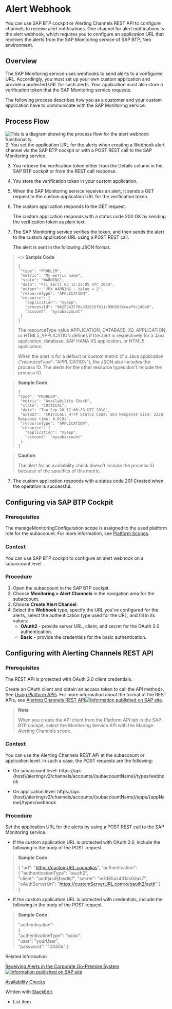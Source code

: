﻿# Alert Webhook
You can use SAP BTP  cockpit or Alerting Channels REST API to configure channels to receive alert notifications. One channel for alert notifications is the alert webhook, which requires you to configure an application URL that receives the alerts from the SAP Monitoring service of SAP BTP, Neo environment.
## Overview
The  SAP Monitoring service  uses webhooks to send alerts to a configured URL. Accordingly, you must set up your own custom application and provide a protected URL for such alerts. Your application must also store a verification token that the  SAP Monitoring service  requests.

The following process describes how you as a customer and your custom application have to communicate with the  SAP Monitoring service.
## Process Flow
![This is a diagram showing the process flow for the alert webhook functionality.](https://help.sap.com/doc/64f7d2b06c6b40a9b3097860c5930641/Cloud/en-US/loio780b39b5c5344724accf2e497c10e49a_LowRes.png
"This is a diagram showing the process flow for the alert webhook functionality")
2.  You set the application URL for the alerts when creating a  Webhook  alert channel via the  SAP BTP  cockpit  or with a POST REST call to the  SAP Monitoring service.
    
3.  You retrieve the verification token either from the  Details  column in the  SAP BTP  cockpit  or from the REST call response.
    
4.  You store the verification token in your custom application.
    
5.  When the  SAP Monitoring service  receives an alert, it sends a GET request to the custom application URL for the verification token.
    
6.  The custom application responds to the GET request.
    
    The custom application responds with a status code  200 OK  by sending the verification token as plain text.
    
7.  The  SAP Monitoring service  verifies the token, and then sends the alert to the custom application URL using a POST REST call.
    
    The alert is sent in the following JSON format.

>  <> **Sample Code**
> 
> ```
> {
>  "type": "PROBLEM",
>  "metric": "My metric name",
>  "state": "WARNING",
>  "date": "Fri April 03 12:23:05 UTC 2020",
>  "output": "JMX WARNING - Value = 2",
>  "resourceType": "APPLICATION",
>  "resource": {
>    "application": "myapp",
>    "processId": "9b255a3770c332615f911c09b503eceaf9c1d0b8",
>    "account": "mysubaccount"
>  }
> }
> ```    
>
>The  resourceType  value  APPLICATION,  DATABASE,  XS_APPLICATION, or  HTML5_APPLICATION  defines if the alert is respectively for a Java application, database, SAP HANA XS application, or HTML5 application.
>
>When the alert is for a default or custom metric of a Java application ("resourceType": "APPLICATION"), the JSON also includes the process ID. The alerts for the other resource types don’t include the process ID.

>**Sample Code**
>
>```
>{
> "type": "PROBLEM",
>  "metric": "Availability Check",
>  "state": "CRITICAL",
>  "date": "Thu Sep 20 12:08:20 UTC 2018",
>  "output": "CRITICAL: HTTP Status Code: 503 Response size: 222B Response time: 0.019s",
>  "resourceType": "APPLICATION",
>  "resource": {
>    "application": "myapp",
>    "account": "mysubaccount"
>  }
> }
>```

>**Caution**
>
>The alert for an availability check doesn’t include the process ID because of the specifics of this metric.

7.  The custom application responds with a status code  201 Created  when the operation is successful.

## Configuring via  SAP BTP  Cockpit

### Prerequisites

The manageMonitoringConfiguration scope is assigned to the used platform role for the subaccount. For more information, see [Platform Scopes](https://help.sap.com/docs/monitoring-service/sap-monitoring-service-for-sap-btp/f2260746ed8e446fafdeaaa8ab43e307.html).

### Context
You can use SAP BTP  cockpit to configure an alert webhook on a subaccount level.

### Procedure
1.  Open the subaccount in the  SAP BTP  cockpit.
2.  Choose    **Monitoring >  Alert Channels** in the navigation area for the subaccount.
4.  Choose  **Create Alert Channel**.
5.  Select the  **Webhook**  type, specify the URL you've configured for the alerts, select the authentication type used for the URL, and fill in its values:
    -   **OAuth2**  - provide server URL, client, and secret for the OAuth 2.0 authentication.
    -   **Basic**  - provide the credentials for the basic authentication.

## Configuring with Alerting Channels REST API

### Prerequisites

The REST API is protected with OAuth 2.0 client credentials.

Create an OAuth client and obtain an access token to call the API methods. See  [Using Platform APIs](https://help.sap.com/docs/monitoring-service/sap-monitoring-service-for-sap-btp/392af9d162694d6595499f1549978aa6.html "Platform APIs are protected with OAuth 2.0 client credentials. Create an OAuth client and obtain an access token to call the platform API methods."). For more information about the format of the REST APIs, see  [Alerting Channels REST API![Information published on SAP site](https://help.sap.com/doc/64f7d2b06c6b40a9b3097860c5930641/Cloud/en-US/themes/sap-light/img/sap_link.png "Information published on SAP site")](https://help.sap.com/docs/link-disclaimer?site=https%3A%2F%2Fapi.sap.com%2Fapi%2FHCP_Alerting_v2%2Foverview "https://api.sap.com/api/HCP_Alerting_v2/overview").

>**Note**
>
>When you create the API client from the  Platform API  tab in the  SAP BTP  cockpit, select the  Monitoring Service  API with the  Manage Alerting Channels  scope.

### Context

You can use the Alerting Channels REST API at the subaccount or application level. In such a case, the POST requests are the following:

-   On subaccount level:  https://api.{host}/alerting/v2/channels/accounts/{subaccountName}/types/webhook
    
-   On application level:  https://api.{host}/alerting/v2/channels/accounts/{subaccountName}/apps/{appName}/types/webhook
    

### Procedure

Set the application URL for the alerts by using a POST REST call to the  SAP Monitoring service.

-   If the custom application URL is protected with OAuth 2.0, include the following in the body of the POST request.
    
   > **Sample Code**
  > 
  >  { 
  >   "url":  "https://customURL.com/alias", 
  >    "authentication":  
  >    { 
  >     "authenticationType":  "oauth2",  
  >     "client":  "asdfjasdljfasdkjf", 
  >      "secret":  "w7d65as4d1as0das7",
  >        "oAuthServerUrl": "https://customServerURL.com/o/oauth2/auth" 
  >         }  
  >         }
    
-   If the custom application URL is protected with credentials, include the following in the body of the POST request.
    
 >   **Sample Code**
 >    
   > "authentication":  
   > {  
   > "authenticationType":  "basic",  
   > "user":  "yourUser",  
   > "password":  "123456" 
   >  }
    

Related Information

[Receiving Alerts in the Corporate On-Premise System![Information published on SAP site](https://help.sap.com/doc/64f7d2b06c6b40a9b3097860c5930641/Cloud/en-US/themes/sap-light/img/sap_link.png "Information published on SAP site")](https://help.sap.com/docs/link-disclaimer?site=https%3A%2F%2Fblogs.sap.com%2F2018%2F09%2F17%2Freceiving-alerts-in-the-corporate-on-premise-system%2F "Learn how to receive alerts locally in your on-premise system.")

[Availability Checks](https://help.sap.com/docs/monitoring-service/sap-monitoring-service-for-sap-btp/availability-checks "Create an availability check for a Java or an SAP HANA XS application to track if the application is available and to receive alerts for it.")

Written with [StackEdit](https://stackedit.io/).

 - List item
